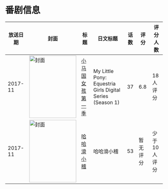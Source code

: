 # 番剧信息

|放送日期|封面|标题|日文标题|话数|评分|评分人数|
|---|---|---|---|---|---|---|
|2017-11|<img src="//lain.bgm.tv/pic/cover/c/a3/0b/267366_4q296.jpg" alt="封面" style="width:150px;height:200px;object-fit:cover;">|[小马国女孩 第一季](https://bangumi.tv/subject/267366)|My Little Pony: Equestria Girls Digital Series (Season 1)|37|6.8|18人评分|
|2017-11|<img src="//lain.bgm.tv/pic/cover/c/0e/27/232985_9QD7Y.jpg" alt="封面" style="width:150px;height:200px;object-fit:cover;">|[哈哈滑小稽](https://bangumi.tv/subject/232985)|哈哈滑小稽|53|暂无评分|少于10人评分|
